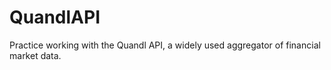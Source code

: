 # QuandlAPI
Practice working with the Quandl API, a widely used aggregator of financial market data.
